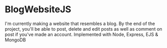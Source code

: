 # BlogWebsiteJS
I'm currently making a website that resembles a blog. By the end of the project, you'll be able to post, delete and edit posts as well as comment on post if you've made an account. Implemented with Node, Express, EJS &amp; MongoDB
